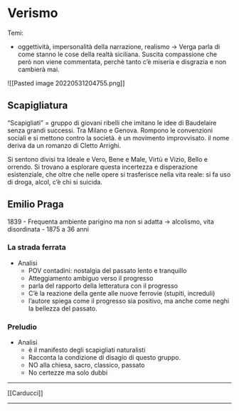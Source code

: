 # Verismo

Temi:

-   oggettività, impersonalità della narrazione, realismo → Verga parla di come stanno le cose della realtà siciliana. Suscita compassione che però non viene commentata, perchè tanto c’è miseria e disgrazia e non cambierà mai.


![[Pasted image 20220531204755.png]]

## Scapigliatura

“Scapigliati” = gruppo di giovani ribelli che imitano le idee di Baudelaire senza grandi successi. Tra Milano e Genova. Rompono le convenzioni sociali e si mettono contro la società. è un movimento improvvisato. il nome deriva da un romanzo di Cletto Arrighi.

Si sentono divisi tra Ideale e Vero, Bene e Male, Virtù e Vizio, Bello e orrendo. Si trovano a esplorare questa incertezza e disperazione esistenziale, che oltre che nelle opere si trasferisce nella vita reale: si fa uso di droga, alcol, c’è chi si suicida.

## Emilio Praga

1839 - Frequenta ambiente parigino ma non si adatta → alcolismo, vita disordinata - 1875 a 36 anni

### La strada ferrata

-   Analisi
    -   POV contadini: nostalgia del passato lento e tranquillo
    -   Atteggiamento ambiguo verso il progresso
    -   parla del rapporto della letteratura con il progresso
    -   C’è la reazione della gente alle nuove ferrovie (stupiti, increduli)
    -   l’autore spiega come il progresso sia positivo, ma anche come neghi la bellezza del passato.

### Preludio

-   Analisi
    -   è il manifesto degli scapigliati naturalisti
    -   Racconta la condizione di disagio di questo gruppo.
    -   NO alla chiesa, sacro, classico, passato
    -   No certezze ma solo dubbi

---

[[Carducci]]

---
